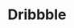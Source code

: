 ---
title: "Dribbble"
description: "Designs, mocks, prototypes, and more. Check out my Dribbble shots! The social media of the design world."
accent: "#EA4C89"
locationText: "dribbble/maxmckinney/"
image: "../../assets/img/personal-projects/dribbble-max-project-icon.png"
sortDate: "2020-08-01"
postType: "personal-project"
externalLink: "https://dribbble.com/MadMaxMcKinney"
---